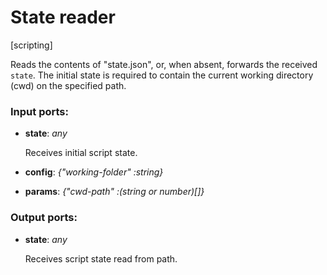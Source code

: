# State reader

[scripting]

Reads the contents of "state.json", or, when absent, forwards the received `state`. The initial state is required to contain the current working directory (cwd) on the specified path.

### Input ports:

* __state__: _any_

    Receives initial script state.



* __config__: _{"working-folder" :string}_



* __params__: _{"cwd-path" :(string or number)[]}_



### Output ports:

* __state__: _any_

    Receives script state read from path.



